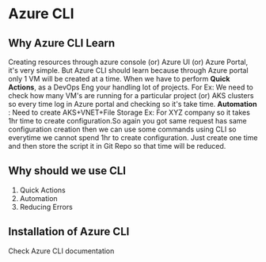 # Azure CLI
## Why Azure CLI Learn
Creating resources through azure console (or) Azure UI (or) Azure Portal, it's very simple. But Azure CLI should learn because through Azure portal only 1 VM will be created at a time. When we have to perform **Quick Actions**, as a DevOps Eng your handling lot of projects.
For Ex: We need to check how many VM's are running for a particular project (or) AKS clusters so every time log in Azure portal and checking so it's take time.
**Automation** : Need to create AKS+VNET+File Storage
Ex: For XYZ company so it takes 1hr time to create configuration.So again you got same request has same configuration creation then we can use some commands using CLI so everytime we cannot spend 1hr to create configuration. Just create one time and then store the script it in Git Repo so that time will be reduced.

## Why should we use CLI
1. Quick Actions
2. Automation
3. Reducing Errors

## Installation of Azure CLI
Check Azure CLI documentation
